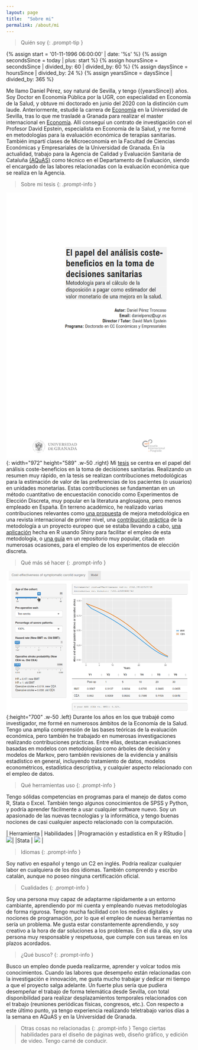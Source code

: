 ```yaml
---
layout: page
title:  "Sobre mi"
permalink: /about/mi
---
```


> Quién soy
{: .prompt-tip }

{% assign start = '01-11-1996 06:00:00' | date: '%s' %}
{% assign secondsSince = today | plus: start %}
{% assign hoursSince = secondsSince | divided_by: 60 | divided_by: 60 %}
{% assign daysSince = hoursSince | divided_by: 24  %}
{% assign yearsSince = daysSince | divided_by: 365 %}

Me llamo Daniel Pérez, soy natural de Sevilla, y tengo {{yearsSince}} años. Soy Doctor en Economía Pública por la UGR, con especialidad en Economía de la Salud, y obtuve mi doctorado en junio del 2020 con la distinción cum laude. Anteriormente, estudié la carrera de [Economía](https://www.us.es/estudiar/que-estudiar/oferta-de-grados/grado-en-economia) en la Universidad de Sevilla, tras lo que me trasladé a Granada para realizar el master internacional en [Economía](https://masteres.ugr.es/ugrme/). Allí conseguí un contrato de investigación con el Profesor David Epstein, especialista en Economía de la Salud, y me formé en metodologías para la evaluación económica de terapias sanitarias. También impartí clases de Microeconomía en la Facultad de Ciencias Económicas y Empresariales de la Universidad de Granada. En la actualidad, trabajo para la Agencia de Calidad y Evaluación Sanitaria de Cataluña [(AQuAS)](https://aquas.gencat.cat/ca/inici) como técnico en el Departamento de Evaluación, siendo el encargado de las labores relacionadas con la evaluación económica que se realiza en la Agencia. 


> Sobre mi tesis
{: .prompt-info }

![Desktop View](/assets/img/resources/tesis.png){: width="972" height="589" .w-50 .right}
Mi [tesis](https://www.google.com/url?q=https://digibug.ugr.es/handle/10481/77263&sa=D&source=docs&ust=1678231493630642&usg=AOvVaw17vY8Uol0VsYPs8CLZrm-m) se centra en el papel del análisis coste-beneficios en la toma de decisiones sanitarias. Realizando un resumen muy rápido, en la tesis se realizan contribuciones metodológicas para la estimación de valor de las preferencias de los pacientes (o usuarios) en unidades monetarias. Estas contribuciones se fundamentan en un método cuantitativo de encuestación conocido como Experimentos de Elección Discreta, muy popular en la literatura anglosajona, pero menos empleado en España. En terreno académico, he realizado varias contribuciones relevantes como [una propuesta](https://doi.org/10.1016/j.jocm.2022.100357) de mejora metodológica en una revista internacional de primer nivel, una [contribución práctica](https://doi.org/10.1007/s40258-021-00647-3) de la metodología a un proyecto europeo que se estaba llevando a cabo, [una aplicación](https://cran.r-project.org/web/packages/DCEtool/index.html) hecha en R usando Shiny para facilitar el empleo de esta metodología, o [una guía](https://doi.org/10.48550/arXiv.2009.11235) en un repositorio muy popular, citada en numerosas ocasiones, para el empleo de los experimentos de elección discreta.

> Qué más sé hacer
{: .prompt-info }

![Desktop View](/assets/img/resources/model.gif){:height="700" .w-50 .left}
Durante los años en los que trabajé como investigador, me formé en numerosos ámbitos de la Economía de la Salud. Tengo una amplia comprensión de las bases teóricas de la evaluación económica, pero también he trabajado en numerosas investigaciones realizando contribuciones prácticas.  Entre ellas, destacan evaluaciones basadas en modelos con metodologías como árboles de decisión y modelos de Markov, pero también revisiones de la evidencia y análisis estadístico en general, incluyendo tratamiento de datos, modelos econométricos, estadística descriptiva, y cualquier aspecto relacionado con el empleo de datos. 

> Qué herramientas uso
{: .prompt-info }

Tengo sólidas competencias en programas para el manejo de datos como R, Stata o Excel. También tengo algunos conocimientos de SPSS y Python, y podría aprender fácilmente a usar cualquier software nuevo. Soy un apasionado de las nuevas tecnologías y la informática, y tengo buenas nociones de casi cualquier aspecto relacionado con la computación. 

| Herramienta | Habilidades |
|Programación y estadística en R y RStudio | ![](https://geps.dev/progress/100)|
|Stata | ![](https://geps.dev/progress/95) |


> Idiomas
{: .prompt-info }

Soy nativo en español y tengo un C2 en inglés. Podría realizar cualquier labor en cualquiera de los dos idiomas. También comprendo y escribo catalán, aunque no poseo ninguna certificación oficial.

> Cualidades
{: .prompt-info }

Soy una persona muy capaz de adaptarme rápidamente a un entorno cambiante, aprendiendo por mi cuenta y empleando nuevas metodologías de forma rigurosa. Tengo mucha facilidad con los medios digitales y nociones de programación, por lo que el empleo de nuevas herramientas no sería un problema. Me gusta estar constantemente aprendiendo, y soy creativo a la hora de dar soluciones a los problemas. En el día a día, soy una persona muy responsable y respetuosa, que cumple con sus tareas en los plazos acordados.

> ¿Qué busco?
{: .prompt-info }

Busco un empleo donde pueda realizarme, aprender y volcar todos mis conocimientos. Cuando las labores que desempeño están relacionadas con la investigación e innovación, me gusta mucho trabajar y dedicar mi tiempo a que el proyecto salga adelante. Un fuerte plus sería que pudiera desempeñar el trabajo de forma telemática desde Sevilla, con total disponibilidad para realizar desplazamientos temporales relacionados con el trabajo (reuniones periódicas físicas, congresos, etc.). Con respecto a este último punto, ya tengo experiencia realizando teletrabajo varios días a la semana en AQuAS y en la Universidad de Granada. 

> Otras cosas no relacionadas
{: .prompt-info }
Tengo ciertas habilidades para el diseño de páginas web, diseño gràfico, y edición de video. Tengo carné de conducir.
